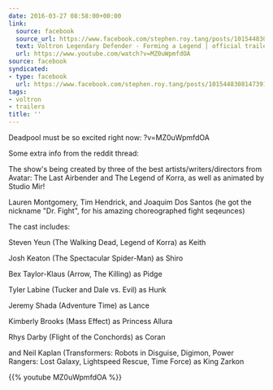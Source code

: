 ```yaml
---
date: 2016-03-27 08:58:00+00:00
link:
  source: facebook
  source_url: https://www.facebook.com/stephen.roy.tang/posts/10154483081473912
  text: Voltron Legendary Defender - Forming a Legend | official trailer Wondercon (2016) Netflix
  url: https://www.youtube.com/watch?v=MZ0uWpmfdOA
source: facebook
syndicated:
- type: facebook
  url: https://www.facebook.com/stephen.roy.tang/posts/10154483081473912
tags:
- voltron
- trailers
title: ''
---
```


Deadpool must be so excited right now: ?v=MZ0uWpmfdOA

Some extra info from the reddit thread:

The show's being created by three of the best artists/writers/directors from Avatar: The Last Airbender and The Legend of Korra, as well as animated by Studio Mir!

Lauren Montgomery, Tim Hendrick, and Joaquim Dos Santos (he got the nickname "Dr. Fight", for his amazing choreographed fight seqeunces)

The cast includes: 

Steven Yeun (The Walking Dead, Legend of Korra) as Keith

Josh Keaton (The Spectacular Spider-Man) as Shiro

Bex Taylor-Klaus (Arrow, The Killing) as Pidge

Tyler Labine (Tucker and Dale vs. Evil) as Hunk

Jeremy Shada (Adventure Time) as Lance

Kimberly Brooks (Mass Effect) as Princess Allura

Rhys Darby (Flight of the Conchords) as Coran

and Neil Kaplan (Transformers: Robots in Disguise, Digimon, Power Rangers: Lost Galaxy, Lightspeed Rescue, Time Force) as King Zarkon


{{% youtube MZ0uWpmfdOA %}}